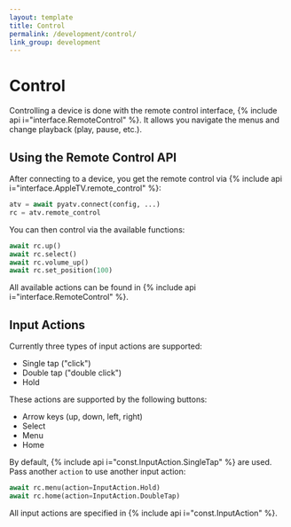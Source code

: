 ```yaml
---
layout: template
title: Control
permalink: /development/control/
link_group: development
---
```

# Control

Controlling a device is done with the remote control interface,
{% include api i="interface.RemoteControl" %}. It allows you navigate the menus and
change playback (play, pause, etc.).

## Using the Remote Control API

After connecting to a device, you get the remote control via {% include api i="interface.AppleTV.remote_control" %}:

```python
atv = await pyatv.connect(config, ...)
rc = atv.remote_control
```

You can then control via the available functions:

```python
await rc.up()
await rc.select()
await rc.volume_up()
await rc.set_position(100)
```

All available actions can be found in {% include api i="interface.RemoteControl" %}.

## Input Actions

Currently three types of input actions are supported:

* Single tap ("click")
* Double tap ("double click")
* Hold

These actions are supported by the following buttons:

* Arrow keys (up, down, left, right)
* Select
* Menu
* Home

By default, {% include api i="const.InputAction.SingleTap" %} are used. Pass another `action`
to use another input action:

```python
await rc.menu(action=InputAction.Hold)
await rc.home(action=InputAction.DoubleTap)
```

All input actions are specified in {% include api i="const.InputAction" %}.